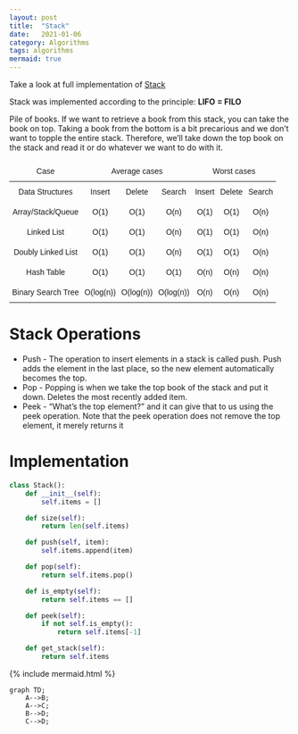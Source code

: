 ```yaml
---
layout: post
title:  "Stack"
date:   2021-01-06
category: Algorithms
tags: algorithms
mermaid: true
---
```

Take a look at full implementation of [Stack](https://github.com/michal0janczyk/interview_preparation/blob/master/Coding%20Challenges/Educative/Data%20Structures%20and%20Algorithms%20in%20Python/Stack/stack.py)

Stack was implemented according to the principle: **LIFO = FILO**

Pile of books. If we want to retrieve a book from this stack, you can take the book on top. Taking a book from the bottom is a bit precarious and we don’t want to topple the entire stack. Therefore, we’ll take down the top book on the stack and read it or do whatever we want to do with it.

<style type="text/css">
.tg  {border-collapse:collapse;border-spacing:0;}
.tg td{border-style:solid;border-width:0px;font-family:Arial, sans-serif;font-size:14px;overflow:hidden;
  padding:10px 5px;word-break:normal;}
.tg th{border-style:solid;border-width:0px;font-family:Arial, sans-serif;font-size:14px;font-weight:normal;
  overflow:hidden;padding:10px 5px;word-break:normal;}
.tg .tg-zda1{border-color:inherit;font-family:Arial, Helvetica, sans-serif !important;;text-align:center;vertical-align:top}
</style>
<table class="tg">
<thead>
  <tr>
    <th class="tg-zda1">Case</th>
    <th class="tg-zda1" colspan="3">Average cases</th>
    <th class="tg-zda1" colspan="3">Worst cases</th>
  </tr>
</thead>
<tbody>
  <tr>
    <td class="tg-zda1">Data Structures</td>
    <td class="tg-zda1">Insert</td>
    <td class="tg-zda1">Delete</td>
    <td class="tg-zda1">Search</td>
    <td class="tg-zda1">Insert</td>
    <td class="tg-zda1">Delete</td>
    <td class="tg-zda1">Search</td>
  </tr>
  <tr>
    <td class="tg-zda1">Array/Stack/Queue</td>
    <td class="tg-zda1">O(1)</td>
    <td class="tg-zda1">O(1)</td>
    <td class="tg-zda1">O(n)</td>
    <td class="tg-zda1">O(1)</td>
    <td class="tg-zda1">O(1)</td>
    <td class="tg-zda1">O(n)</td>
  </tr>
  <tr>
    <td class="tg-zda1">Linked List</td>
    <td class="tg-zda1">O(1)</td>
    <td class="tg-zda1">O(1)</td>
    <td class="tg-zda1">O(n)</td>
    <td class="tg-zda1">O(1)</td>
    <td class="tg-zda1">O(1)</td>
    <td class="tg-zda1">O(n)</td>
  </tr>
  <tr>
    <td class="tg-zda1">Doubly Linked List</td>
    <td class="tg-zda1">O(1)</td>
    <td class="tg-zda1">O(1)</td>
    <td class="tg-zda1">O(n)</td>
    <td class="tg-zda1">O(1)</td>
    <td class="tg-zda1">O(1)</td>
    <td class="tg-zda1">O(n)</td>
  </tr>
  <tr>
    <td class="tg-zda1">Hash Table</td>
    <td class="tg-zda1">O(1)</td>
    <td class="tg-zda1">O(1)</td>
    <td class="tg-zda1">O(1)</td>
    <td class="tg-zda1">O(n)</td>
    <td class="tg-zda1">O(n)</td>
    <td class="tg-zda1">O(n)</td>
  </tr>
  <tr>
    <td class="tg-zda1">Binary Search Tree</td>
    <td class="tg-zda1">O(log(n))</td>
    <td class="tg-zda1">O(log(n))</td>
    <td class="tg-zda1">O(log(n))</td>
    <td class="tg-zda1">O(n)</td>
    <td class="tg-zda1">O(n)</td>
    <td class="tg-zda1">O(n)</td>
  </tr>
</tbody>
</table>

# Stack Operations
- Push - The operation to insert elements in a stack is called push. Push adds the element in the last place, so the new element automatically becomes the top.
- Pop - Popping is when we take the top book of the stack and put it down. Deletes the most recently added item.
- Peek - “What’s the top element?” and it can give that to us using the peek operation. Note that the peek operation does not remove the top element, it merely returns it

# Implementation
```python
class Stack():
    def __init__(self):
        self.items = []

    def size(self):
        return len(self.items)

    def push(self, item):
        self.items.append(item)				

    def pop(self):
        return self.items.pop()

    def is_empty(self):
        return self.items == []

    def peek(self):
        if not self.is_empty():
            return self.items[-1]

    def get_stack(self):
        return self.items
```

{% include mermaid.html %}

```mermaid
graph TD;
    A-->B;
    A-->C;
    B-->D;
    C-->D;
```
